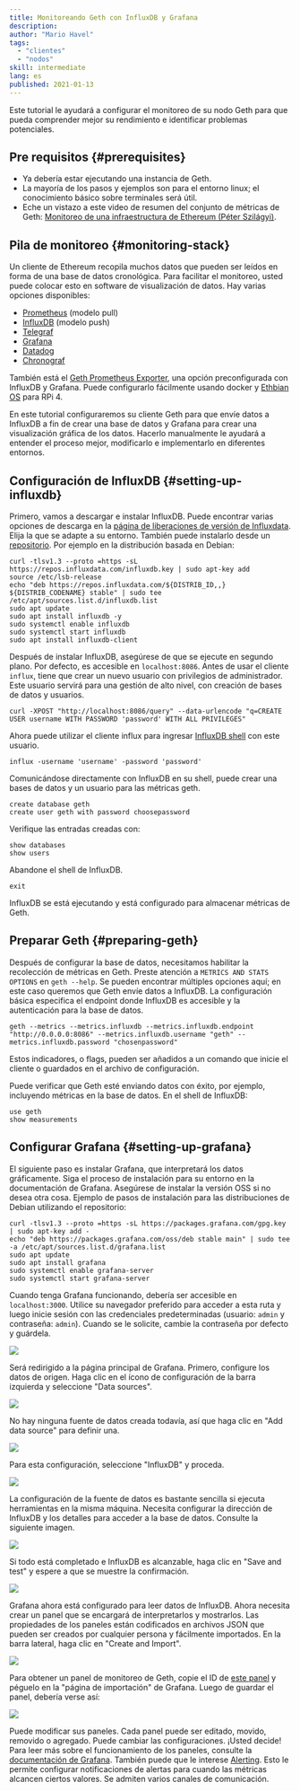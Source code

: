 ```yaml
---
title: Monitoreando Geth con InfluxDB y Grafana
description:
author: "Mario Havel"
tags:
  - "clientes"
  - "nodos"
skill: intermediate
lang: es
published: 2021-01-13
---
```


Este tutorial le ayudará a configurar el monitoreo de su nodo Geth para que pueda comprender mejor su rendimiento e identificar problemas potenciales.

## Pre requisitos {#prerequisites}

- Ya debería estar ejecutando una instancia de Geth.
- La mayoría de los pasos y ejemplos son para el entorno linux; el conocimiento básico sobre terminales será útil.
- Eche un vistazo a este video de resumen del conjunto de métricas de Geth: [Monitoreo de una infraestructura de Ethereum (Péter Szilágyi)](https://www.youtube.com/watch?v=cOBab8IJMYI).

## Pila de monitoreo {#monitoring-stack}

Un cliente de Ethereum recopila muchos datos que pueden ser leídos en forma de una base de datos cronológica. Para facilitar el monitoreo, usted puede colocar esto en software de visualización de datos. Hay varias opciones disponibles:

- [Prometheus](https://prometheus.io/) (modelo pull)
- [InfluxDB](https://www.influxdata.com/get-influxdb/) (modelo push)
- [Telegraf](https://www.influxdata.com/get-influxdb/)
- [Grafana](https://www.grafana.com/)
- [Datadog](https://www.datadoghq.com/)
- [Chronograf](https://www.influxdata.com/time-series-platform/chronograf/)

También está el [Geth Prometheus Exporter](https://github.com/hunterlong/gethexporter), una opción preconfigurada con InfluxDB y Grafana. Puede configurarlo fácilmente usando docker y [Ethbian OS](https://ethbian.org/index.html) para RPi 4.

En este tutorial configuraremos su cliente Geth para que envíe datos a InfluxDB a fin de crear una base de datos y Grafana para crear una visualización gráfica de los datos. Hacerlo manualmente le ayudará a entender el proceso mejor, modificarlo e implementarlo en diferentes entornos.

## Configuración de InfluxDB {#setting-up-influxdb}

Primero, vamos a descargar e instalar InfluxDB. Puede encontrar varias opciones de descarga en la [página de liberaciones de versión de Influxdata](https://portal.influxdata.com/downloads/). Elija la que se adapte a su entorno. También puede instalarlo desde un [repositorio](https://repos.influxdata.com/). Por ejemplo en la distribución basada en Debian:

```
curl -tlsv1.3 --proto =https -sL https://repos.influxdata.com/influxdb.key | sudo apt-key add
source /etc/lsb-release
echo "deb https://repos.influxdata.com/${DISTRIB_ID,,} ${DISTRIB_CODENAME} stable" | sudo tee /etc/apt/sources.list.d/influxdb.list
sudo apt update
sudo apt install influxdb -y
sudo systemctl enable influxdb
sudo systemctl start influxdb
sudo apt install influxdb-client
```

Después de instalar InfluxDB, asegúrese de que se ejecute en segundo plano. Por defecto, es accesible en `localhost:8086`. Antes de usar el cliente `influx`, tiene que crear un nuevo usuario con privilegios de administrador. Este usuario servirá para una gestión de alto nivel, con creación de bases de datos y usuarios.

```
curl -XPOST "http://localhost:8086/query" --data-urlencode "q=CREATE USER username WITH PASSWORD 'password' WITH ALL PRIVILEGES"
```

Ahora puede utilizar el cliente influx para ingresar [InfluxDB shell](https://docs.influxdata.com/influxdb/v1.8/tools/shell/) con este usuario.

```
influx -username 'username' -password 'password'
```

Comunicándose directamente con InfluxDB en su shell, puede crear una bases de datos y un usuario para las métricas geth.

```
create database geth
create user geth with password choosepassword
```

Verifique las entradas creadas con:

```
show databases
show users
```

Abandone el shell de InfluxDB.

```
exit
```

InfluxDB se está ejecutando y está configurado para almacenar métricas de Geth.

## Preparar Geth {#preparing-geth}

Después de configurar la base de datos, necesitamos habilitar la recolección de métricas en Geth. Preste atención a `METRICS AND STATS OPTIONS` en `geth --help`. Se pueden encontrar múltiples opciones aquí; en este caso queremos que Geth envíe datos a InfluxDB. La configuración básica especifica el endpoint donde InfluxDB es accesible y la autenticación para la base de datos.

```
geth --metrics --metrics.influxdb --metrics.influxdb.endpoint "http://0.0.0.0:8086" --metrics.influxdb.username "geth" --metrics.influxdb.password "chosenpassword"
```

Estos indicadores, o flags, pueden ser añadidos a un comando que inicie el cliente o guardados en el archivo de configuración.

Puede verificar que Geth esté enviando datos con éxito, por ejemplo, incluyendo métricas en la base de datos. En el shell de InfluxDB:

```
use geth
show measurements
```

## Configurar Grafana {#setting-up-grafana}

El siguiente paso es instalar Grafana, que interpretará los datos gráficamente. Siga el proceso de instalación para su entorno en la documentación de Grafana. Asegúrese de instalar la versión OSS si no desea otra cosa. Ejemplo de pasos de instalación para las distribuciones de Debian utilizando el repositorio:

```
curl -tlsv1.3 --proto =https -sL https://packages.grafana.com/gpg.key | sudo apt-key add -
echo "deb https://packages.grafana.com/oss/deb stable main" | sudo tee -a /etc/apt/sources.list.d/grafana.list
sudo apt update
sudo apt install grafana
sudo systemctl enable grafana-server
sudo systemctl start grafana-server
```

Cuando tenga Grafana funcionando, debería ser accesible en `localhost:3000`. Utilice su navegador preferido para acceder a esta ruta y luego inicie sesión con las credenciales predeterminadas (usuario: `admin` y contraseña: `admin`). Cuando se le solicite, cambie la contraseña por defecto y guárdela.

![](./grafana1.png)

Será redirigido a la página principal de Grafana. Primero, configure los datos de origen. Haga clic en el ícono de configuración de la barra izquierda y seleccione "Data sources".

![](./grafana2.png)

No hay ninguna fuente de datos creada todavía, así que haga clic en "Add data source" para definir una.

![](./grafana3.png)

Para esta configuración, seleccione "InfluxDB" y proceda.

![](./grafana4.png)

La configuración de la fuente de datos es bastante sencilla si ejecuta herramientas en la misma máquina. Necesita configurar la dirección de InfluxDB y los detalles para acceder a la base de datos. Consulte la siguiente imagen.

![](./grafana5.png)

Si todo está completado e InfluxDB es alcanzable, haga clic en "Save and test" y espere a que se muestre la confirmación.

![](./grafana6.png)

Grafana ahora está configurado para leer datos de InfluxDB. Ahora necesita crear un panel que se encargará de interpretarlos y mostrarlos. Las propiedades de los paneles están codificados en archivos JSON que pueden ser creados por cualquier persona y fácilmente importados. En la barra lateral, haga clic en "Create and Import".

![](./grafana7.png)

Para obtener un panel de monitoreo de Geth, copie el ID de [este panel](https://grafana.com/grafana/dashboards/13877/) y péguelo en la "página de importación" de Grafana. Luego de guardar el panel, debería verse así:

![](./grafana8.png)

Puede modificar sus paneles. Cada panel puede ser editado, movido, removido o agregado. Puede cambiar las configuraciones. ¡Usted decide! Para leer más sobre el funcionamiento de los paneles, consulte la [documentación de Grafana](https://grafana.com/docs/grafana/latest/dashboards/). También puede que le interese [Alerting](https://grafana.com/docs/grafana/latest/alerting/). Esto le permite configurar notificaciones de alertas para cuando las métricas alcancen ciertos valores. Se admiten varios canales de comunicación.
